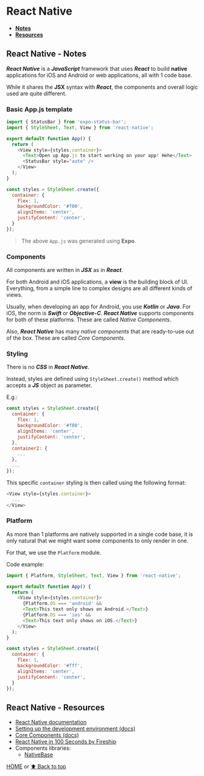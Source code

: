 # React Native

- [**Notes**](#react-native---notes)
- [**Resources**](#react-native---resources)

## React Native - Notes

***React Native*** is a ***JavaScript*** framework that uses ***React*** to build **native** applications for iOS and Android or web applications, all with 1 code base.

While it shares the **JSX** syntax with ***React***, the components and overall logic used are quite different.

### Basic App.js template

```javascript
import { StatusBar } from 'expo-status-bar';
import { StyleSheet, Text, View } from 'react-native';

export default function App() {
  return (
    <View style={styles.container}>
      <Text>Open up App.js to start working on your app! Hehe</Text>
      <StatusBar style="auto" />
    </View>
  );
}

const styles = StyleSheet.create({
  container: {
    flex: 1,
    backgroundColor: '#f00',
    alignItems: 'center',
    justifyContent: 'center',
  }
});
```

> The above `App.js` was generated using **Expo**.

### Components

All components are written in ***JSX*** as in ***React***.

For both Android and iOS applications, a **view** is the building block of UI. Everything, from a simple line to complex designs are all different kinds of views.

Usually, when developing an app for Android, you use ***Kotlin*** or ***Java***. For iOS, the norm is ***Swift*** or ***Objective-C***. ***React Native*** supports components for both of these platforms. These are called *Native Components*.

Also, ***React Native*** has many *native components* that are ready-to-use out of the box. These are called *Core Components*.

### Styling

There is no ***CSS*** in ***React Native***.

Instead, styles are defined using `StyleSheet.create()` method which accepts a ***JS*** object as parameter.

E.g.:

```js
const styles = StyleSheet.create({
  container: {
    flex: 1,
    backgroundColor: '#f00',
    alignItems: 'center',
    justifyContent: 'center',
  },
  container2: {
    ...
  },
  ...
});
```

This specific `container` styling is then called using the following format:

```js
<View style={styles.container}>
  ...
</View>
```

### Platform

As more than 1 platforms are natively supported in a single code base, it is only natural that we might want some components to only render in one.

For that, we use the `Platform` module.

Code example:

```javascript
import { Platform, StyleSheet, Text, View } from 'react-native';

export default function App() {
  return (
    <View style={styles.container}>
      {Platform.OS === 'android' &&
      <Text>This text only shows on Android.</Text>}
      {Platform.OS === 'ios' &&
      <Text>This text only shows on iOS.</Text>}
    </View>
  );
}

const styles = StyleSheet.create({
  container: {
    flex: 1,
    backgroundColor: '#fff',
    alignItems: 'center',
    justifyContent: 'center',
  }
});
```

## React Native - Resources

- [React Native documentation](https://reactnative.dev/docs/getting-started)
- [Setting up the development environment (docs)](https://reactnative.dev/docs/environment-setup)
- [Core Components (docs)](https://reactnative.dev/docs/components-and-apis)
- [React Native in 100 Seconds by Fireship](https://youtu.be/gvkqT_Uoahw)
- Components libraries:
  - [NativeBase](https://github.com/GeekyAnts/NativeBase)

[HOME](https://github.com/Stratis-Dermanoutsos/Full-Stack-Notes#full-stack-notes) or [⬆ Back to top](#react-native)
